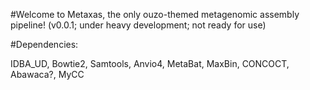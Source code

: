 #Welcome to Metaxas, the only ouzo-themed metagenomic assembly pipeline! (v0.0.1; under heavy development; not ready for use)

#Dependencies:

IDBA_UD, Bowtie2, Samtools, Anvio4, MetaBat, MaxBin, CONCOCT, Abawaca?, MyCC


